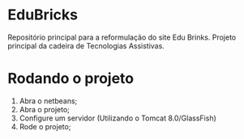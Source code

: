 # EduBricks

Repositório principal para a reformulação do site Edu Brinks. 
Projeto principal da cadeira de Tecnologias Assistivas.

# Rodando o projeto
1) Abra o netbeans;
2) Abra o projeto;
3) Configure um servidor (Utilizando o Tomcat 8.0/GlassFish)
4) Rode o projeto;
